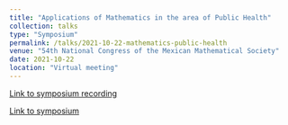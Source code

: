 ```yaml
---
title: "Applications of Mathematics in the area of Public Health"
collection: talks
type: "Symposium"
permalink: /talks/2021-10-22-mathematics-public-health
venue: "54th National Congress of the Mexican Mathematical Society"
date: 2021-10-22
location: "Virtual meeting"
---
```


[Link to symposium recording](https://www.youtube.com/watch?v=rF-LFHf_e-A)

[Link to symposium](https://www.smm.org.mx/congreso-2021/actividades/mesas-redondas)
